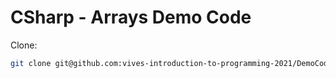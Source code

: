 # CSharp - Arrays Demo Code

Clone:

```bash
git clone git@github.com:vives-introduction-to-programming-2021/DemoCodeArrays.git
```
